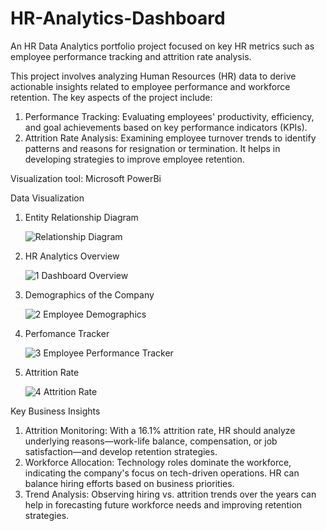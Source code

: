 # HR-Analytics-Dashboard
An HR Data Analytics portfolio project focused on key HR metrics such as employee performance tracking and attrition rate analysis.

This project involves analyzing Human Resources (HR) data to derive actionable insights related to employee performance and workforce retention. The key aspects of the project include:
  1. Performance Tracking: Evaluating employees' productivity, efficiency, and goal achievements based on key performance indicators (KPIs).
  2. Attrition Rate Analysis: Examining employee turnover trends to identify patterns and reasons for resignation or termination. It helps in developing strategies to     improve employee retention.

Visualization tool: Microsoft PowerBi 

Data Visualization
  1. Entity Relationship Diagram
     
     ![Relationship Diagram](https://github.com/user-attachments/assets/1b7db122-219c-47ce-87cc-ce09cc34b876)

  2. HR Analytics Overview

      ![1  Dashboard Overview](https://github.com/user-attachments/assets/92c5e393-46d1-40a5-91ec-52237ec847e7)

  3. Demographics of the Company
     
      ![2  Employee Demographics](https://github.com/user-attachments/assets/33f4481f-322e-421d-b9d0-3debeca10378)

  4. Perfomance Tracker

      ![3  Employee Performance Tracker](https://github.com/user-attachments/assets/bbfb0095-b9cb-48c8-84c5-e3d08f1deab6)

  5. Attrition Rate

      ![4  Attrition Rate](https://github.com/user-attachments/assets/aaba5928-0427-470d-9682-23c9d71d45ad)

Key Business Insights
  1. Attrition Monitoring: With a 16.1% attrition rate, HR should analyze underlying reasons—work-life balance, compensation, or job satisfaction—and develop retention strategies.
  2. Workforce Allocation: Technology roles dominate the workforce, indicating the company's focus on tech-driven operations. HR can balance hiring efforts based on business priorities.
  3. Trend Analysis: Observing hiring vs. attrition trends over the years can help in forecasting future workforce needs and improving retention strategies.
